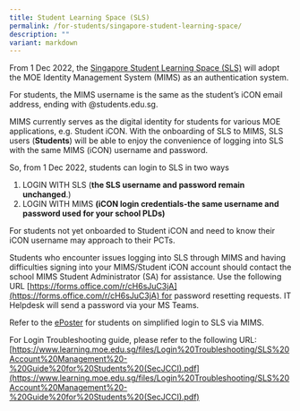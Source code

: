 ```yaml
---
title: Student Learning Space (SLS)
permalink: /for-students/singapore-student-learning-space/
description: ""
variant: markdown
---
```

From 1 Dec 2022, the [Singapore Student Learning Space (SLS)](https://vle.learning.moe.edu.sg/login) will adopt the MOE Identity Management System (MIMS) as an authentication system.

For students, the MIMS username is the same as the student’s iCON email address, ending with @students.edu.sg.

MIMS currently serves as the digital identity for students for various MOE applications, e.g. Student iCON. With the onboarding of SLS to MIMS, SLS users (**Students**) will be able to enjoy the convenience of logging into SLS with the same MIMS (iCON) username and password.

So, from 1 Dec 2022, students can login to SLS in two ways

1.  LOGIN WITH SLS (**the SLS username and password remain unchanged**.)
2.  LOGIN WITH MIMS **(iCON login credentials-the same username and password used for your school PLDs)**

For students not yet onboarded to Student iCON and need to know their iCON username may approach to their PCTs.

Students who encounter issues logging into SLS through MIMS and having difficulties signing into your MIMS/Student iCON account should contact the school MIMS Student Administrator (SA) for assistance. Use the following URL [https://forms.office.com/r/cH6sJuC3jA](https://forms.office.com/r/cH6sJuC3jA) for password resetting requests. IT Helpdesk will send a password via your MS Teams.

Refer to the [ePoster](/files/ePoster-for-Students-on-simplified-login-to-SLS-via-MIMS-Updated.pdf) for students on simplified login to SLS via MIMS.

For Login Troubleshooting guide, please refer to the following URL: [https://www.learning.moe.edu.sg/files/Login%20Troubleshooting/SLS%20Account%20Management%20-%20Guide%20for%20Students%20(SecJCCI).pdf](https://www.learning.moe.edu.sg/files/Login%20Troubleshooting/SLS%20Account%20Management%20-%20Guide%20for%20Students%20(SecJCCI).pdf)